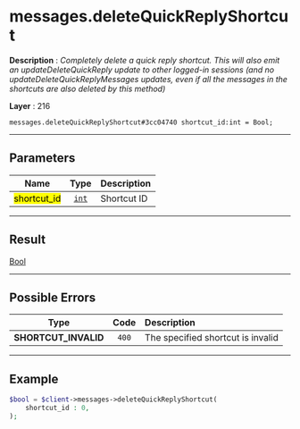 # messages.deleteQuickReplyShortcut

**Description** : *Completely delete a quick reply shortcut\.
This will also emit an updateDeleteQuickReply update to other logged\-in sessions \(and no updateDeleteQuickReplyMessages updates, even if all the messages in the shortcuts are also deleted by this method\)*

**Layer** : 216

```tl
messages.deleteQuickReplyShortcut#3cc04740 shortcut_id:int = Bool;
```

---

## Parameters

| Name | Type | Description |
| :---: | :---: | :--- |
| <mark>shortcut_id</mark> | [`int`](type/int) | Shortcut ID |

---

## Result

[Bool](type/Bool)

---

## Possible Errors

| Type | Code | Description |
| :---: | :---: | :--- |
| **SHORTCUT_INVALID** | `400` | The specified shortcut is invalid |

---

## Example

```php
$bool = $client->messages->deleteQuickReplyShortcut(
	shortcut_id : 0,
);
```